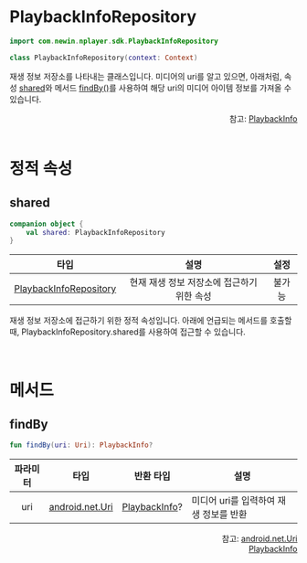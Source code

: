 # PlaybackInfoRepository

```kotlin
import com.newin.nplayer.sdk.PlaybackInfoRepository
```

```kotlin
class PlaybackInfoRepository(context: Context)
```

재생 정보 저장소를 나타내는 클래스입니다. 미디어의 uri를 알고 있으면, 아래처럼, 속성 [shared](#shared)와 메서드 [findBy()](#findby)를 사용하여 해당 uri의 미디어 아이템 정보를 가져올 수 있습니다.

<div align="right">
참고: <a href="../playback-info/home.md">PlaybackInfo</a>
</div>

<br>

# 정적 속성

## shared

```kotlin
companion object {
    val shared: PlaybackInfoRepository
}
```

|타입|설명|설정|
|:--:|:--:|:--:|
|[PlaybackInfoRepository](#playbackinforepository)|현재 재생 정보 저장소에 접근하기 위한 속성|불가능|

재생 정보 저장소에 접근하기 위한 정적 속성입니다. 아래에 언급되는 메서드를 호출할 때, PlaybackInfoRepository.shared를 사용하여 접근할 수 있습니다.

<br>

# 메서드

## findBy

```kotlin
fun findBy(uri: Uri): PlaybackInfo?
```

|파라미터|타입|반환 타입|설명|
|:---:|:--:|:--:|---|
|uri|[android.net.Uri](https://developer.android.com/reference/android/net/Uri)|[PlaybackInfo](../playback-info/home.md)?|미디어 uri를 입력하여 재생 정보를 반환|

<div align="right">
참고: <a href="https://developer.android.com/reference/android/net/Uri">android.net.Uri</a><br>
<a href="../playback-info/home.md">PlaybackInfo</a>
</div>
